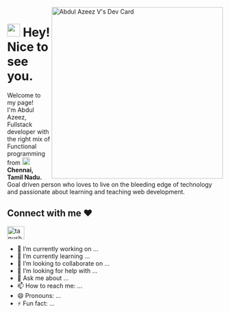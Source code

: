   <a href="https://app.daily.dev/Abdulka">
    <img
      width="400"
      align="right"
      src="https://github.com/Abdulazeessahulfarithka/Abdulazeessahulfarithka/blob/main/README.md"
      alt="Abdul Azeez V's Dev Card"
    />
  </a>
 

<h1><img src="https://emojis.slackmojis.com/emojis/images/1531849430/4246/blob-sunglasses.gif?1531849430" width="30"/> Hey! Nice to see you.</h1>

<p>Welcome to my page! </br> I'm Abdul Azeez, Fullstack developer with the right mix of Functional programming from <img src="https://flagcdn.com/in.svg" width="18"/> <b>Chennai, Tamil Nadu.</b> 
<br/>Goal driven person who loves to live on the bleeding edge of technology and passionate about learning and teaching web development.</p>


<h2 align="left">Connect with me ❤️</h2>
<p align="left">

<a href= "https://www.linkedin.com/in/abdul-azeez-949927231/" target="blank"><img align="center"  alt="tanush-savadi-2161181b1" height="30" width="40" /></a>




- 🔭 I’m currently working on ...
- 🌱 I’m currently learning ...
- 👯 I’m looking to collaborate on ...
- 🤔 I’m looking for help with ...
- 💬 Ask me about ...
- 📫 How to reach me: ...
- 😄 Pronouns: ...
- ⚡ Fun fact: ...
  
